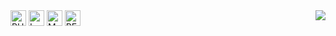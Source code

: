 <img align="right" src="https://visitor-badge.laobi.icu/badge?page_id=monosniper.monosniper">

<!--<h1 align="center">-->
<!--<a href="https://git.io/typing-svg">-->
<!--<img src="https://readme-typing-svg.herokuapp.com?font=Jost&weight=600&size=30&duration=1000&pause=1000&color=15F7B8&background=15151500&center=true&vCenter=true&repeat=false&width=435&lines=%D0%9F%D1%80%D0%B8%D0%B2%D0%B5%D1%82!%F0%9F%91%8B;%D0%9C%D0%B5%D0%BD%D1%8F+%D0%B7%D0%BE%D0%B2%D1%83%D1%82+%D0%A0%D0%B0%D0%B2%D0%B8%D0%BB%D1%8C;%D0%A0%D0%B0%D0%B4+%D0%B2%D0%B0%D1%81+%D1%82%D1%83%D1%82+%D0%B2%D0%B8%D0%B4%D0%B5%D1%82%D1%8C!">-->
<!--</a>-->
<!--</h1>-->
<!-- 
<!--<h5 align="center">-->
<!--<code><a href="https://www.instagram.com/ravilto/" title="Instagram Profile"><img width="22" src="images/instagram.svg"> Instagram</a></code>-->
<!--<code><a href="https://ravilto.t.me" title="Telegram"><img width="22" src="images/telegram.svg"> Telegram</a></code>-->
<!--</h5> -->

<!-- <p align="center">
<!--Hi, I'm Osman DURDAĞ, Research Assistant & Computer Engineer & Software Developer from Turkey-->
<!--<br>-->
<!--<br>-->
<!--🔬 I'm currently studying for a master's degree in Atatürk University Computer Engineering Department-->
<!--<br>-->
<!--🎓 I graduated from Black Sea Technical University Computer Engineering Department-->
<!--<br>-->
<!--🎓 I graduated from Erzurum İbrahim Hakkı Science High School-->
<!--<br>-->
<!--💻 I love writing code and learn anythings about it-->
<!--<br>-->
<!--📚 I’m currently learning how to build E-Commerce Website with Django-->
<!--<br>-->
<!--💬 Ask me anything about from <a href="https://github.com/monosniper/monosniper/issues" title="Issues">Here</a>-->
<!--<br>-->
<!--📫 How to reach me: <a href="mailto: osmandurdag@hotmail.com">osmandurdag@hotmail.com</a>-->
<!--</p> -->


<!--<h3 align="center">🔥 Technical Skills 🔥</h2>-->
<!--<br>-->
<!--<p>-->
<img title="PHP" height="25" src="https://img.shields.io/badge/language-PHP-brightgreen?style=for-the-badge&logo=php&logoColor=white">
<img title="Laravel" height="25" src="https://img.shields.io/badge/framework-Laravel-brightgreen?style=for-the-badge&logo=laravel&logoColor=white">
<img title="MYSQL" height="25" src="https://img.shields.io/badge/technology-mysql-brightgreen?style=for-the-badge&logo=mysql&logoColor=white">
<img title="REDIS" height="25" src="https://img.shields.io/badge/technology-redis-brightgreen?style=for-the-badge&logo=redis&logoColor=white">
<!--</p>-->
<!--<hr>-->

<!--<h3>🤝 Connect with me</h2>-->
<!--  <a href="https://www.instagram.com/ravilto/"><img align="left" src="images/instagram.svg" alt="Instagram" width="40px"/></a>-->
<!--  <a href="https://no_fuhrer_around.t.me"><img align="left" src="images/telegram.svg" alt="Telegram" width="40px"/></a>-->
<!--<br>-->
<!--<br>-->

<!--<h2 align="center">⚡ Stats ⚡</h2>-->
<!--<br>-->
<!--<p align=center>-->
  
<!--<div align=center>-->
  
<!--<a href="https://github.com/denvercoder1/github-readme-streak-stats" title="Go to Source">-->
<!--<img align="left" width=390 src="https://github-readme-streak-stats.herokuapp.com/?user=monosniper&theme=react&border=61dafb&hide_border=true" alt="monosniper" />-->
<!--</a>-->
  
<!--<a href="https://github.com/anuraghazra/github-readme-stats" title="Go to Source">-->
<!--<img align="right" width=390 src="https://github-readme-stats.vercel.app/api?username=monosniper&show_icons=true&theme=react&border_color=61dafb&hide_border=true" />-->
<!--</a>-->
  
<!--</div>-->

<!--<br><br><br><br><br><br><br><br><br>-->

<!--<div align=center>-->
<!--<a href="https://github.com/anuraghazra/github-readme-stats">-->
<!--<img width=325 align="center" src="https://github-readme-stats.vercel.app/api/top-langs/?username=monosniper&hide=c%23,powershell,Mathematica,Ruby,Objective-C,Objective-C%2b%2b,Cuda&title_color=61dafb&text_color=ffffff&icon_color=61dafb&bg_color=20232a&langs_count=8&layout=compact&border_color=61dafb&hide_border=true" />-->
<!--</a>-->
<!--</div>-->

<!--<br>-->



<!-- <hr>

<!--<h2 align="center">👨‍💻 Repositories 👨‍💻</h2>-->
<!--<br>-->
<!--<div width="100%" align="center">-->
<!--<a align="left" href="https://github.com/monosniper/Algorithms" title="Algorithms"><img align="left" height="115" src="https://github-readme-stats.vercel.app/api/pin/?username=monosniper&repo=Algorithms&theme=react&border_color=61dafb&border_radius=10"></a><a align="right" href="https://github.com/monosniper/DataStructures" title="Data Structures"><img align="right" height="115" src="https://github-readme-stats.vercel.app/api/pin/?username=monosniper&repo=DataStructures&theme=react&border_color=61dafb&border_radius=10"></a>-->
<!--</div>-->
<!--<br/><br/><br/><br/><br/><br/>-->
<!--<div width="100%" align="center">-->
<!--<a align="left" href="https://github.com/monosniper/Turkce-Heceleme-CPP" title="Turkce-Heceleme-CPP"><img align="left" height="115" src="https://github-readme-stats.vercel.app/api/pin/?username=monosniper&repo=Turkce-Heceleme-CPP&theme=react&border_color=61dafb&border_radius=10"></a>-->
<!--<a align="right" href="https://github.com/monosniper/CopyMoveForgeryDetectionWithDCT" title="Copy&Move Forgery Detection With DCT"><img align="right" height="115" src="https://github-readme-stats.vercel.app/api/pin/?username=monosniper&repo=CopyMoveForgeryDetectionWithDCT&theme=react&border_color=61dafb&border_radius=10"></a>-->
<!--</div>-->
<!--<br/><br/><br/><br/><br/><br/>-->
<!--<div width="100%" align="center">-->
<!--<a align="left" href="https://github.com/monosniper/cpp-openmp-needleman-wunsch" title="Needleman Wunsch Algorithm With OpenMP"><img align="left" height="115" src="https://github-readme-stats.vercel.app/api/pin/?username=monosniper&repo=cpp-openmp-needleman-wunsch&theme=react&border_color=61dafb&border_radius=10"></a>-->
<!--<a align="right" href="https://github.com/monosniper/javascript-minesweeper" title="Minesweeper"><img align="right" height="115" src="https://github-readme-stats.vercel.app/api/pin/?username=monosniper&repo=javascript-minesweeper&theme=react&border_color=61dafb&border_radius=10"></a>-->
<!--</div>-->
<!--<br/><br/><br/><br/><br/><br/>-->

<!--<h4 align="center">-->
<!--<a href="https://github.com/monosniper?tab=repositories" title="Show Repositories">🔎 Show More 🔍</a>-->
<!--</h4> -->
